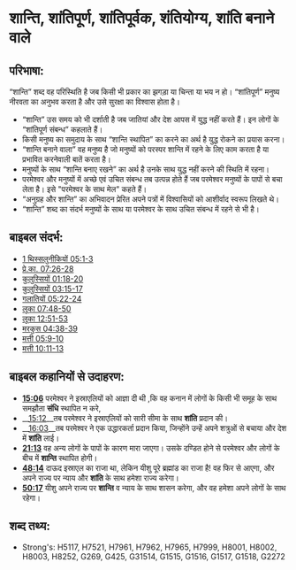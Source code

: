 # शान्ति, शांतिपूर्ण, शांतिपूर्वक, शंतियोग्य, शांति बनाने वाले #

## परिभाषा: ##

“शान्ति” शब्द वह परिस्थिति है जब किसी भी प्रकार का झगड़ा या चिन्ता या भय न हो। “शांतिपूर्ण” मनुष्य नीरवता का अनुभव करता है और उसे सुरक्षा का विश्वास होता है।

* “शान्ति” उस समय को भी दर्शाती है जब जातियां और देश आपस में युद्ध नहीं करते हैं। इन लोगों के “शांतिपूर्ण संबन्ध” कहलाते हैं।
* किसी मनुष्य का समुदाय के साथ “शान्ति स्थापित” का करने का अर्थ है युद्ध रोकने का प्रयास करना।
* “शान्ति बनाने वाला” वह मनुष्य है जो मनुष्यों को परस्पर शान्ति में रहने के लिए काम करता है या प्रभावित करनेवाली बातें करता है।
* मनुष्यों के साथ “शान्ति बनाए रखने” का अर्थ है उनके साथ युद्ध नहीं करने की स्थिति में रहना।
* परमेश्वर और मनुष्यों में अच्छे एवं उचित संबन्ध तब उत्पन्न होते हैं जब परमेश्वर मनुष्यों के पापों से बचा लेता है। इसे "परमेश्वर के साथ मेल" कहते हैं।
* “अनुग्रह और शान्ति” का अभिवादन प्रेरित अपने पत्रों में विश्वासियों को आशीर्वाद स्वरूप लिखते थे।
* “शान्ति” शब्द का संदर्भ मनुष्यों के साथ या परमेश्वर के साथ उचित संबन्ध में रहने से भी है।

## बाइबल संदर्भ: ##

* [1 थिस्सलुनीकियों 05:1-3](rc://hi/tn/help/1th/05/01)
* [प्रे.का. 07:26-28](rc://hi/tn/help/act/07/26)
* [कुलुस्सियों 01:18-20](rc://hi/tn/help/col/01/18)
* [कुलुस्सियों 03:15-17](rc://hi/tn/help/col/03/15)
* [गलातियों 05:22-24](rc://hi/tn/help/gal/05/22)
* [लूका 07:48-50](rc://hi/tn/help/luk/07/48)
* [लूका 12:51-53](rc://hi/tn/help/luk/12/51)
* [मरकुस 04:38-39](rc://hi/tn/help/mrk/04/38)
* [मत्ती 05:9-10](rc://hi/tn/help/mat/05/09)
* [मत्ती 10:11-13](rc://hi/tn/help/mat/10/11)

## बाइबल कहानियों से उदाहरण: ##

* __[15:06](rc://hi/tn/help/obs/15/06)__ परमेश्वर ने इस्राएलियों को आज्ञा दी थी ,कि वह कनान में लोगों के किसी भी समूह के साथ समझौता __संधि__ स्थापित न करे,  
* __[15:12](rc://hi/tn/help/obs/15/12)__तब परमेश्वर ने इस्राएलियों को सारी सीमा के साथ __शांति__ प्रदान की। 
* __[16:03](rc://hi/tn/help/obs/16/03)__तब परमेश्वर ने एक उद्धारकर्ता प्रदान किया, जिन्होंने उन्हें अपने शत्रुओं से बचाया और देश में __शांति__ लाई। 
* __[21:13](rc://hi/tn/help/obs/21/13)__ वह अन्य लोगों के पापों के कारण मारा जाएगा। उसके दण्डित होने से परमेश्वर और लोगों के बीच में __शान्ति__ स्थापित होगी। 
* __[48:14](rc://hi/tn/help/obs/48/14)__ दाऊद इस्राएल का राजा था, लेकिन यीशु पूरे ब्रह्मांड का राजा है! वह फिर से आएगा, और अपने राज्य पर न्याय और __शांति__ के साथ हमेशा राज्य करेगा।
* __[50:17](rc://hi/tn/help/obs/50/17)__  यीशु अपने राज्य पर __शान्ति__ व न्याय के साथ शासन करेगा, और वह हमेशा अपने लोगों के साथ रहेगा।

## शब्द तथ्य: ##

* Strong's: H5117, H7521, H7961, H7962, H7965, H7999, H8001, H8002, H8003, H8252, G269, G425, G31514, G1515, G1516, G1517, G1518, G2272
